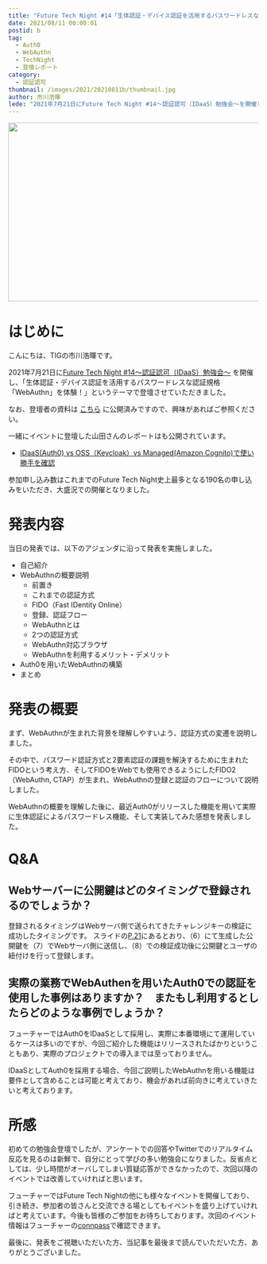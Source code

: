 ```yaml
---
title: "Future Tech Night #14「生体認証・デバイス認証を活用するパスワードレスな認証規格「WebAuthn」を体験！」"
date: 2021/08/11 00:00:01
postid: b
tag:
  - Auth0
  - WebAuthn
  - TechNight
  - 登壇レポート
category:
  - 認証認可
thumbnail: /images/2021/20210811b/thumbnail.jpg
author: 市川浩暉
lede: "2021年7月21日にFuture Tech Night #14～認証認可（IDaaS）勉強会～を開催し、「生体認証・デバイス認証を活用するパスワードレスな認証規格「WebAuthn」を体験！」というテーマで登壇させていただきました。"
---
```

<img src="/images/2021/20210811b/key-3348307_640.jpg" alt="" title="MasterTuxによるPixabayからの画像" width="640" height="360" loading="">

# はじめに

こんにちは、TIGの市川浩暉です。

2021年7月21日に[Future Tech Night #14～認証認可（IDaaS）勉強会～](https://future.connpass.com/event/218520/) を開催し、「生体認証・デバイス認証を活用するパスワードレスな認証規格「WebAuthn」を体験！」というテーマで登壇させていただきました。

なお、登壇者の資料は [こちら](https://future.connpass.com/event/218520/presentation/) に公開済みですので、興味があればご参照ください。

一緒にイベントに登壇した山田さんのレポートはも公開されています。

* [IDaaS(Auth0) vs OSS（Keycloak）vs Managed(Amazon Cognito)で使い勝手を確認](/articles/20210812b/)

参加申し込み数はこれまでのFuture Tech Night史上最多となる190名の申し込みをいただき、大盛況での開催となりました。

# 発表内容

<script async class="speakerdeck-embed" data-id="29f23e7fea7f428c95401c17f52005f6" data-ratio="1.77777777777778" src="//speakerdeck.com/assets/embed.js"></script>

当日の発表では、以下のアジェンダに沿って発表を実施しました。

* 自己紹介
* WebAuthnの概要説明
  * 前置き
  * これまでの認証方式
  * FIDO（Fast IDentity Online）
  * 登録、認証フロー
  * WebAuthnとは
  * 2つの認証方式
  * WebAuthn対応ブラウザ
  * WebAuthnを利用するメリット・デメリット
* Auth0を用いたWebAuthnの構築
* まとめ

# 発表の概要

まず、WebAuthnが生まれた背景を理解しやすいよう、認証方式の変遷を説明しました。

その中で、パスワード認証方式と2要素認証の課題を解決するために生まれたFIDOという考え方、そしてFIDOをWebでも使用できるようにしたFIDO2（WebAuthn, CTAP）が生まれ、WebAuthnの登録と認証のフローについて説明しました。

WebAuthnの概要を理解した後に、最近Auth0がリリースした機能を用いて実際に生体認証によるパスワードレス機能、そして実装してみた感想を発表しました。

# Q&A

## Webサーバーに公開鍵はどのタイミングで登録されるのでしょうか？

登録されるタイミングはWebサーバ側で送られてきたチャレンジキーの検証に成功したタイミングです。
スライドの[P.21](https://speakerdeck.com/hichikawa1126/future-tech-night-14?slide=21)にあるとおり、（6）にて生成した公開鍵を（7）でWebサーバ側に送信し、（8）での検証成功後に公開鍵とユーザの紐付けを行って登録します。

## 実際の業務でWebAuthenを用いたAuth0での認証を使用した事例はありますか？　またもし利用するとしたらどのような事例でしょうか？

フューチャーではAuth0をIDaaSとして採用し、実際に本番環境にて運用しているケースは多いのですが、今回ご紹介した機能はリリースされたばかりということもあり、実際のプロジェクトでの導入までは至っておりません。

IDaaSとしてAuth0を採用する場合、今回ご説明したWebAuthnを用いる機能は要件として含めることは可能と考えており、機会があれば前向きに考えていきたいと考えております。

# 所感

初めての勉強会登壇でしたが、アンケートでの回答やTwitterでのリアルタイム反応を見るのは新鮮で、自分にとって学びの多い勉強会になりました。反省点としては、少し時間がオーバしてしまい質疑応答ができなかったので、次回以降のイベントでは改善していければと思います。

フューチャーではFuture Tech Nightの他にも様々なイベントを開催しており、引き続き、参加者の皆さんと交流できる場としてもイベントを盛り上げていければと考えています。今後も皆様のご参加をお待ちしております。次回のイベント情報はフューチャーの[connpass](https://future.connpass.com/)で確認できます。

最後に、発表をご視聴いただいた方、当記事を最後まで読んでいただいた方、ありがとうございました。
